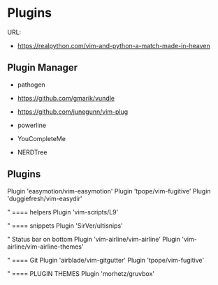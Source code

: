 # Plugins

URL:

- https://realpython.com/vim-and-python-a-match-made-in-heaven

## Plugin Manager

- pathogen
- https://github.com/gmarik/vundle
- https://github.com/junegunn/vim-plug

- powerline
- YouCompleteMe
- NERDTree


## Plugins

Plugin 'easymotion/vim-easymotion'
Plugin 'tpope/vim-fugitive'
Plugin 'duggiefresh/vim-easydir'

" ==== helpers
Plugin 'vim-scripts/L9'

" ==== snippets
Plugin 'SirVer/ultisnips'

" Status bar on bottom
Plugin 'vim-airline/vim-airline'
Plugin 'vim-airline/vim-airline-themes'

" ==== Git
Plugin 'airblade/vim-gitgutter'
Plugin 'tpope/vim-fugitive'

" ==== PLUGIN THEMES
Plugin 'morhetz/gruvbox'
